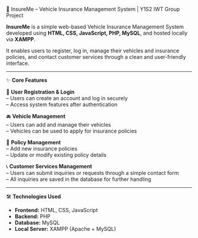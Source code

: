 🚗 InsureMe – Vehicle Insurance Management System | Y1S2 IWT Group Project

**InsureMe** is a simple web-based Vehicle Insurance Management System developed using **HTML, CSS, JavaScript, PHP, MySQL**, and hosted locally via **XAMPP**.

It enables users to register, log in, manage their vehicles and insurance policies, and contact customer services through a clean and user-friendly interface.

---

✨ **Core Features**

👤 **User Registration & Login**  
– Users can create an account and log in securely  
– Access system features after authentication

🚘 **Vehicle Management**  
– Users can add and manage their vehicles  
– Vehicles can be used to apply for insurance policies

🧾 **Policy Management**  
– Add new insurance policies  
– Update or modify existing policy details

📞 **Customer Services Management**  
– Users can submit inquiries or requests through a simple contact form  
– All inquiries are saved in the database for further handling

---

🛠️ **Technologies Used**

- **Frontend:** HTML, CSS, JavaScript  
- **Backend:** PHP  
- **Database:** MySQL  
- **Local Server:** XAMPP (Apache + MySQL)  

